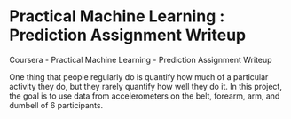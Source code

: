 # Practical Machine Learning : Prediction Assignment Writeup
Coursera - Practical Machine Learning - Prediction Assignment Writeup

One thing that people regularly do is quantify how  much of a particular activity they do, but they rarely quantify how well they do it. 
In this project, the goal is to use data from accelerometers on the belt, forearm, arm, and dumbell of 6 participants.


